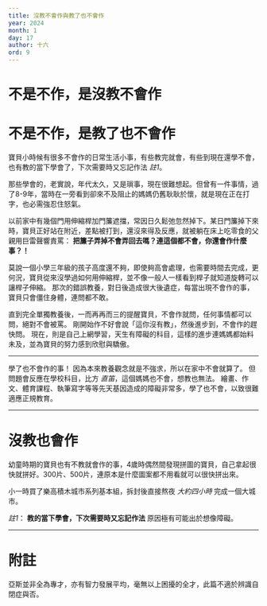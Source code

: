 ```yaml
---
title: 沒教不會作與教了也不會作
year: 2024
month: 1
day: 17
author: 十六
ord: 9
---
```


# 不是不作，是沒教不會作
# 不是不作，是教了也不會作

寶貝小時候有很多不會作的日常生活小事，有些教完就會，有些到現在還學不會，也有教的當下學會了，下次需要時又忘記作法 _註1_。

那些學會的，老實說，年代太久，又是瑣事，現在很難想起。但曾有一件事情，過了8-9年，當時在一旁看到卻來不及阻止的媽媽仍舊耿耿於懷，就是現在正在打字，也必需強忍住怒氣。

以前家中有幾個門用伸縮桿加門簾遮擋，常因日久鬆弛忽然掉下。某日門簾掉下來時，寶貝正好站在附近，差點被打到，還沒來得及反應，就被躺在床上吃零食的父親用巨雷聲響責罵： **把簾子弄掉不會弄回去嗎？連這個都不會，你還會作什麼事？！**

莫說一個小學三年級的孩子高度還不夠，即使夠高會處理，也需要時間去完成，更何況，寶貝從來沒學過如何用伸縮桿，並不像一般人一樣看到桿子就知道旋轉可以讓桿子伸縮。
那次的錯誤教養，對日後造成很大後遺症，每當出現不會作的事，寶貝只會僵住身體，連問都不敢。

直到完全單獨教養後，一而再再而三的提醒寶貝，不會作就問，任何事情都可以問，絕對不會被罵。
剛開始作不好會說「這你沒有教」，然後進步到，不會作的趕快問。
現在，則是自己上網學習，天生有障礙的科目，這樣的進步連媽媽都始料未及，並為寶貝的努力感到欣慰與驕傲。

---

學了也不會作的事！
因為本來教養觀念就是不強求，所以在家中不會就算了。
但問題會反應在學校科目，比方 _直笛_，這個媽媽也不會，想教也無法。
繪畫、作文、體育課程、執筆寫字等等先天基因造成的障礙非常多，學了也不會，以致很難適應正規教育。

---

# 沒教也會作

幼童時期的寶貝也有不教就會作的事，4歲時偶然間發現拼圖的寶貝，自己拿起很快就拼好。300片、500片，連原本是什麼圖案都不用看就可以很快拼出來。

小一時買了樂高積木城市系列基本組，拆封後直接熬夜 _大約四小時_ 完成一個大城市。


_註1_： __教的當下學會，下次需要時又忘記作法__ 原因極有可能出於想像障礙。

---

# 附註
亞斯並非全為專才，亦有智力發展平均，毫無以上困擾的全才，此篇不適於辨識自閉症與否。
